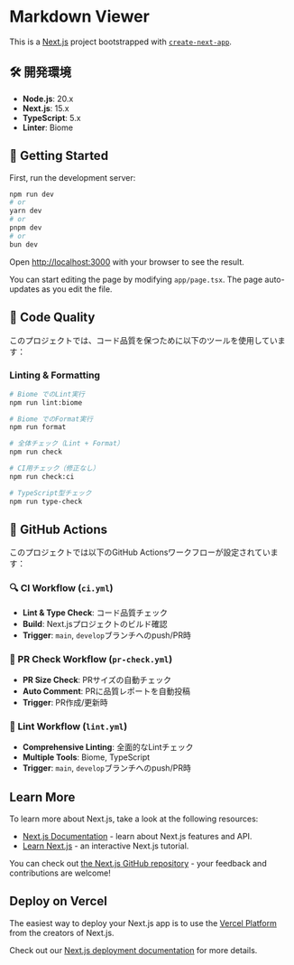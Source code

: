 # Markdown Viewer

This is a [Next.js](https://nextjs.org) project bootstrapped with [`create-next-app`](https://nextjs.org/docs/app/api-reference/cli/create-next-app).

## 🛠 開発環境

- **Node.js**: 20.x
- **Next.js**: 15.x
- **TypeScript**: 5.x
- **Linter**: Biome

## 🚀 Getting Started

First, run the development server:

```bash
npm run dev
# or
yarn dev
# or
pnpm dev
# or
bun dev
```

Open [http://localhost:3000](http://localhost:3000) with your browser to see the result.

You can start editing the page by modifying `app/page.tsx`. The page auto-updates as you edit the file.

## 🧹 Code Quality

このプロジェクトでは、コード品質を保つために以下のツールを使用しています：

### Linting & Formatting

```bash
# Biome でのLint実行
npm run lint:biome

# Biome でのFormat実行
npm run format

# 全体チェック（Lint + Format）
npm run check

# CI用チェック（修正なし）
npm run check:ci

# TypeScript型チェック
npm run type-check


```

## 🔄 GitHub Actions

このプロジェクトでは以下のGitHub Actionsワークフローが設定されています：

### 🔍 CI Workflow (`ci.yml`)
- **Lint & Type Check**: コード品質チェック
- **Build**: Next.jsプロジェクトのビルド確認
- **Trigger**: `main`, `develop`ブランチへのpush/PR時

### 📏 PR Check Workflow (`pr-check.yml`)
- **PR Size Check**: PRサイズの自動チェック
- **Auto Comment**: PRに品質レポートを自動投稿
- **Trigger**: PR作成/更新時

### 🎯 Lint Workflow (`lint.yml`)
- **Comprehensive Linting**: 全面的なLintチェック
- **Multiple Tools**: Biome, TypeScript
- **Trigger**: `main`, `develop`ブランチへのpush/PR時

## Learn More

To learn more about Next.js, take a look at the following resources:

- [Next.js Documentation](https://nextjs.org/docs) - learn about Next.js features and API.
- [Learn Next.js](https://nextjs.org/learn) - an interactive Next.js tutorial.

You can check out [the Next.js GitHub repository](https://github.com/vercel/next.js) - your feedback and contributions are welcome!

## Deploy on Vercel

The easiest way to deploy your Next.js app is to use the [Vercel Platform](https://vercel.com/new?utm_medium=default-template&filter=next.js&utm_source=create-next-app&utm_campaign=create-next-app-readme) from the creators of Next.js.

Check out our [Next.js deployment documentation](https://nextjs.org/docs/app/building-your-application/deploying) for more details.
